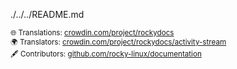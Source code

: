 ./../../README.md <small> <br/><br/> 🌐 Translations: <a href="https://crowdin.com/project/rockydocs/es-ES">crowdin.com/project/rockydocs</a> <br/> 🌍 Translators: <a href="https://crowdin.com/project/rockydocs/activity-stream">crowdin.com/project/rockydocs/activity-stream</a> <br/> 🖋 Contributors: <a href="https://github.com/rocky-linux/documentation?tab=readme-ov-file#mattermost">github.com/rocky-linux/documentation</a> </small>